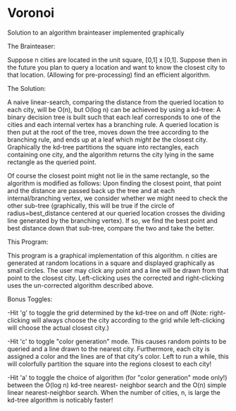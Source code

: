 Voronoi
============

Solution to an algorithm brainteaser implemented graphically

The Brainteaser:

Suppose n cities are located in the unit square, [0,1] x [0,1]. Suppose then in the future you plan to query a location
and want to know the closest city to that location. (Allowing for pre-processing) find an efficient algorithm.

The Solution:

A naive linear-search, comparing the distance from the queried location to each city, will be O(n), but O(log n) can be 
achieved by using a kd-tree: A binary decision tree is built such that each leaf corresponds to one of the cities and
each internal vertex has a branching rule. A queried location is then put at the root of the tree, moves down the tree
according to the branching rule, and ends up at a leaf which *might be* the closest city. Graphically the kd-tree 
partitions the square into rectangles, each containing one city, and the algorithm returns the city lying in the same
rectangle as the queried point.

Of course the closest point might not lie in the same rectangle, so the algorithm is modified as follows: Upon finding 
the closest point, that point and the distance are passed back up the tree and at each internal/branching vertex, we 
consider whether we might need to check the other sub-tree (graphically, this will be true if the circle of 
radius=best_distance centered at our queried location crosses the dividing line generated by the branching vertex). 
If so, we find the best point and best distance down that sub-tree, compare the two and take the better.

This Program:

This program is a graphical implementation of this algorithm. n cities are generated at random locations in a square and
displayed graphically as small circles. The user may click any point and a line will be drawn from that point to the 
closest city. Left-clicking uses the corrected and right-clicking uses the un-corrected algorithm described above.

Bonus Toggles:

-Hit 'g' to toggle the grid determined by the kd-tree on and off (Note: right-clicking will always choose the city 
according to the grid while left-clicking will choose the actual closest city.)

-Hit 'c' to toggle "color generation" mode. This causes random points to be queried and a line drawn to the nearest 
city. Furthermore, each city is assigned a color and the lines are of that city's color. Left to run a while, this will
colorfully partition the square into the regions closest to each city!

-Hit 'a' to toggle the choice of algorithm (for "color generation" mode only!) between the O(log n) kd-tree nearest-
neighbor search and the O(n) simple linear nearest-neighbor search. When the number of cities, n, is large the kd-tree
algorithm is noticably faster!
